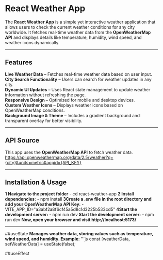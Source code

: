 # React Weather App  

The **React Weather App** is a simple yet interactive weather application that allows users to check the current weather conditions for any city worldwide. It fetches real-time weather data from the **OpenWeatherMap API** and displays details like temperature, humidity, wind speed, and weather icons dynamically.

---

## Features  

**Live Weather Data** – Fetches real-time weather data based on user input.  
**City Search Functionality** – Users can search for weather updates in any city.  
**Dynamic UI Updates** – Uses React state management to update weather information without refreshing the page.  
**Responsive Design** – Optimized for mobile and desktop devices.  
**Custom Weather Icons** – Displays weather icons based on OpenWeatherMap conditions.  
**Background Image & Theme** – Includes a gradient background and transparent overlay for better visibility.  

---

## API Source  

This app uses the **OpenWeatherMap API** to fetch weather data.  
https://api.openweathermap.org/data/2.5/weather?q={city}&units=metric&appid={API_KEY}

---

## Installation & Usage  

**1 Navigate to the project folder** - cd react-weather-app
**2 Install dependencies:** - npm install
**3Create a .env file in the root directory and add your OpenWeatherMap API Key:** - VITE_APP_ID="a3abf2a8f6cf45a5d8c1d3225b533cd5"
**4Start the development server:** - npm run dev
**Start the development server:** - npm run dev
**Now, open your browser and visit http://localhost:5173/**

---

##useState
**Manages weather data, storing values such as temperature, wind speed, and humidity.
Example:**
'''js
const [weatherData, setWeatherData] = useState(false);

##useEffect

